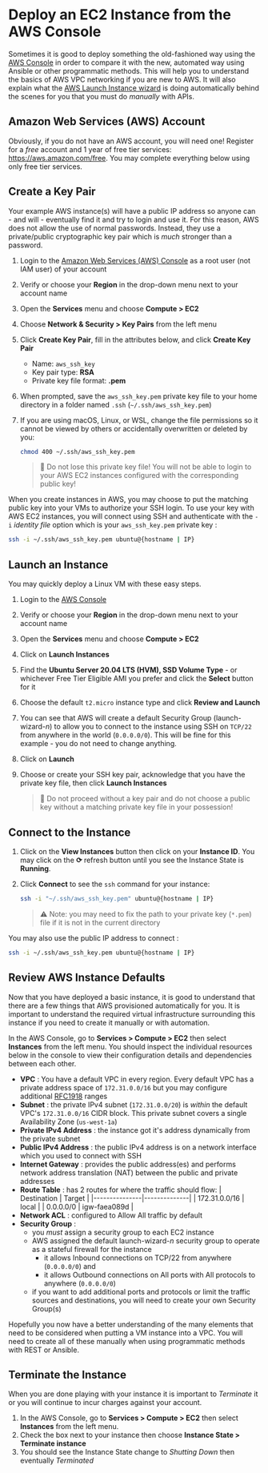 # Deploy an EC2 Instance from the AWS Console

Sometimes it is good to deploy something the old-fashioned way using the [AWS Console](https://console.aws.amazon.com) in order to compare it with the new, automated way using Ansible or other programmatic methods. This will help you to understand the basics of AWS VPC networking if you are new to AWS. It will also explain what the [AWS Launch Instance wizard](https://console.aws.amazon.com/ec2/home#LaunchInstanceWizard) is doing automatically behind the scenes for you that you must do *manually* with APIs.





## Amazon Web Services (AWS) Account

Obviously, if you do not have an AWS account, you will need one! Register for a *free* account and 1 year of free tier services: <https://aws.amazon.com/free>. You may complete everything below using only free tier services.





## Create a Key Pair

Your example AWS instance(s) will have a public IP address so anyone can - and will - eventually find it and try to login and use it. For this reason, AWS does not allow the use of normal passwords. Instead, they use a private/public cryptographic key pair which is *much* stronger than a password.

1. Login to the [Amazon Web Services (AWS) Console](https://console.aws.amazon.com) as a root user (not IAM user) of your account
2. Verify or choose your **Region** in the drop-down menu next to your account name
3. Open the **Services** menu and choose **Compute > EC2**
4. Choose **Network & Security > Key Pairs** from the left menu
5. Click **Create Key Pair**, fill in the attributes below, and click **Create Key Pair**
    - Name: `aws_ssh_key`
    - Key pair type: **RSA**
    - Private key file format: **.pem**
6. When prompted, save the `aws_ssh_key.pem` private key file to your home directory in a folder named `.ssh` (`~/.ssh/aws_ssh_key.pem`)
7. If you are using macOS, Linux, or WSL, change the file permissions so it cannot be viewed by others or accidentally overwritten or deleted by you:

    ```bash
    chmod 400 ~/.ssh/aws_ssh_key.pem
    ```

    > 🛑 Do not lose this private key file! You will not be able to login to your AWS EC2 instances configured with the corresponding public key!

When you create instances in AWS, you may choose to put the matching public key into your VMs to authorize your SSH login. To use your key with AWS EC2 instances, you will connect using SSH and authenticate with the `-i` *identity file* option which is your `aws_ssh_key.pem` private key :

```bash
ssh -i ~/.ssh/aws_ssh_key.pem ubuntu@{hostname | IP}
```





## Launch an Instance

You may quickly deploy a Linux VM with these easy steps.

1. Login to the [AWS Console](https://console.aws.amazon.com)
2. Verify or choose your **Region** in the drop-down menu next to your account name
3. Open the **Services** menu and choose **Compute > EC2**
4. Click on **Launch Instances**
5. Find the **Ubuntu Server 20.04 LTS (HVM), SSD Volume Type** - or whichever Free Tier Eligible AMI you prefer and click the **Select** button for it
6. Choose the default `t2.micro` instance type and click **Review and Launch**
7. You can see that AWS will create a default Security Group (launch-wizard-*n*) to allow you to connect to the instance using SSH on `TCP/22` from anywhere in the world (`0.0.0.0/0`). This will be fine for this example - you do not need to change anything.
8. Click on **Launch**
9.  Choose or create your SSH key pair, acknowledge that you have the private key file, then click **Launch Instances**

    > 🛑 Do not proceed without a key pair and do not choose a public key without a matching private key file in your possession!





## Connect to the Instance

1. Click on the **View Instances** button then click on your **Instance ID**. You may click on the **⟳** refresh button until you see the Instance State is **Running**.
2. Click **Connect** to see the `ssh` command for your instance:

    ```bash
    ssh -i "~/.ssh/aws_ssh_key.pem" ubuntu@{hostname | IP}
    ```

    > ⚠ Note: you may need to fix the path to your private key (`*.pem`) file if it is not in the current directory

You may also use the public IP address to connect :

```bash
ssh -i ~/.ssh/aws_ssh_key.pem ubuntu@{hostname | IP}
```





## Review AWS Instance Defaults

Now that you have deployed a basic instance, it is good to understand that there are a few things that AWS provisioned automatically for you. It is important to understand the required virtual infrastructure surrounding this instance if you need to create it manually or with automation.

In the AWS Console, go to **Services > Compute > EC2** then select **Instances** from the left menu. You should inspect the individual resources below in the console to view their configuration details and dependencies between each other.

- **VPC** : You have a default VPC in every region. Every default VPC has a private address space of `172.31.0.0/16` but you may configure additional [RFC1918](https://datatracker.ietf.org/doc/html/rfc1918) ranges
- **Subnet** : the private IPv4 subnet (`172.31.0.0/20`) is *within* the default VPC's `172.31.0.0/16` CIDR block. This private subnet covers a single Availability Zone (`us-west-1a`)
- **Private IPv4 Address** : the instance got it's address dynamically from the private subnet
- **Public IPv4 Address** : the public IPv4 address is on a network interface which you used to connect with SSH
- **Internet Gateway** : provides the public address(es) and performs network address translation (NAT) between the public and private addresses
- **Route Table** : has 2 routes for where the traffic should flow:
  | Destination   | Target       |
  |---------------|--------------|
  | 172.31.0.0/16 | local        |
  | 0.0.0.0/0     | igw-faea089d |
- **Network ACL** : configured to Allow All traffic by default
- **Security Group** : 
  - you *must* assign a security group to each EC2 instance
  - AWS assigned the default launch-wizard-*n* security group to operate as a stateful firewall for the instance
    - it allows Inbound connections on TCP/22 from anywhere (`0.0.0.0/0`) and
    - it allows Outbound connections on All ports with All protocols to anywhere (`0.0.0.0/0`)
  - if you want to add additional ports and protocols or limit the traffic sources and destinations, you will need to create your own Security Group(s)

Hopefully you now have a better understanding of the many elements that need to be considered when putting a VM instance into a VPC.  You will need to create all of these manually when using programmatic methods with REST or Ansible.





## Terminate the Instance

When you are done playing with your instance it is important to *Terminate* it or you will continue to incur charges against your account.

1. In the AWS Console, go to **Services > Compute > EC2** then select **Instances** from the left menu. 
2. Check the box next to your instance then choose **Instance State > Terminate instance**
3. You should see the Instance State change to *Shutting Down* then eventually *Terminated*





